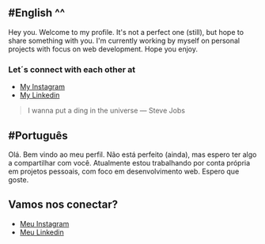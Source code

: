 ## #English ^^

Hey you. Welcome to my profile. It's not a perfect one (still), but hope to share something with you. I'm currently working by myself on personal projects with focus on web development. Hope you enjoy.

### Let´s connect with each other at
* [My Instagram](https://instagram.com/i.geanp)
* [My Linkedin](https://www.linkedin.com/in/geanp)

>I wanna put a ding in the universe — Steve Jobs

## #Português
Olá. Bem vindo ao meu perfil. Não está perfeito (ainda), mas espero ter algo a compartilhar com você. Atualmente estou trabalhando por conta própria em projetos pessoais, com foco em desenvolvimento web. Espero que goste.

## Vamos nos conectar?
* [Meu Instagram](https://instagram.com/i.geanp)
* [Meu Linkedin](https://www.linkedin.com/in/geanp)
